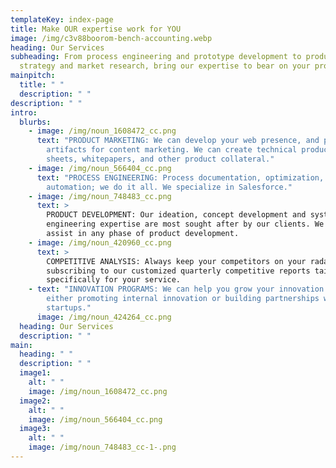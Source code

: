 ```yaml
---
templateKey: index-page
title: Make OUR expertise work for YOU
image: /img/c3v88boorom-bench-accounting.webp
heading: Our Services
subheading: From process engineering and prototype development to product
  strategy and market research, bring our expertise to bear on your projects.
mainpitch:
  title: " "
  description: " "
description: " "
intro:
  blurbs:
    - image: /img/noun_1608472_cc.png
      text: "PRODUCT MARKETING: We can develop your web presence, and provide all the
        artifacts for content marketing. We can create technical product data
        sheets, whitepapers, and other product collateral."
    - image: /img/noun_566404_cc.png
      text: "PROCESS ENGINEERING: Process documentation, optimization, and even
        automation; we do it all. We specialize in Salesforce."
    - image: /img/noun_748483_cc.png
      text: >
        PRODUCT DEVELOPMENT: Our ideation, concept development and system
        engineering expertise are most sought after by our clients. We can
        assist in any phase of product development.
    - image: /img/noun_420960_cc.png
      text: >
        COMPETITIVE ANALYSIS: Always keep your competitors on your radar by
        subscribing to our customized quarterly competitive reports tailored
        specifically for your service.
    - text: "INNOVATION PROGRAMS: We can help you grow your innovation pipeline by
        either promoting internal innovation or building partnerships with
        startups."
      image: /img/noun_424264_cc.png
  heading: Our Services
  description: " "
main:
  heading: " "
  description: " "
  image1:
    alt: " "
    image: /img/noun_1608472_cc.png
  image2:
    alt: " "
    image: /img/noun_566404_cc.png
  image3:
    alt: " "
    image: /img/noun_748483_cc-1-.png
---
```

